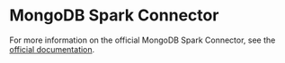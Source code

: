 # MongoDB Spark Connector

For more information on the official MongoDB Spark Connector, see the [official documentation](https://docs.mongodb.com/spark-connector/).

